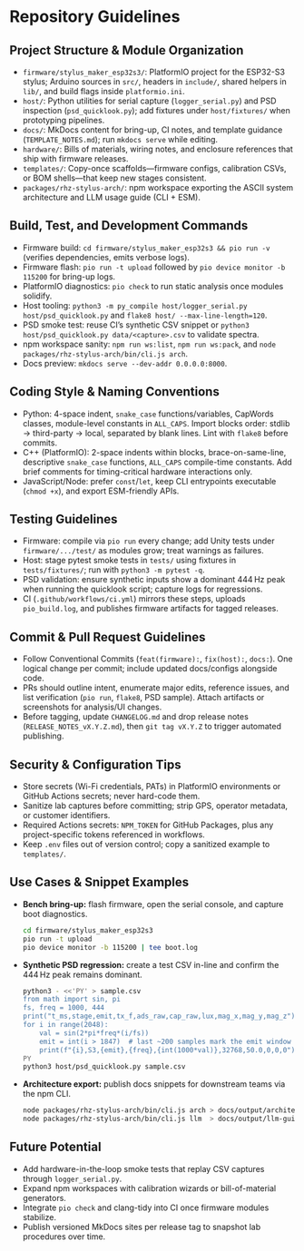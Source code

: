 # Repository Guidelines

## Project Structure & Module Organization
- `firmware/stylus_maker_esp32s3/`: PlatformIO project for the ESP32-S3 stylus; Arduino sources in `src/`, headers in `include/`, shared helpers in `lib/`, and build flags inside `platformio.ini`.
- `host/`: Python utilities for serial capture (`logger_serial.py`) and PSD inspection (`psd_quicklook.py`); add fixtures under `host/fixtures/` when prototyping pipelines.
- `docs/`: MkDocs content for bring-up, CI notes, and template guidance (`TEMPLATE_NOTES.md`); run `mkdocs serve` while editing.
- `hardware/`: Bills of materials, wiring notes, and enclosure references that ship with firmware releases.
- `templates/`: Copy-once scaffolds—firmware configs, calibration CSVs, or BOM shells—that keep new stages consistent.
- `packages/rhz-stylus-arch/`: npm workspace exporting the ASCII system architecture and LLM usage guide (CLI + ESM).

## Build, Test, and Development Commands
- Firmware build: `cd firmware/stylus_maker_esp32s3 && pio run -v` (verifies dependencies, emits verbose logs).
- Firmware flash: `pio run -t upload` followed by `pio device monitor -b 115200` for bring-up logs.
- PlatformIO diagnostics: `pio check` to run static analysis once modules solidify.
- Host tooling: `python3 -m py_compile host/logger_serial.py host/psd_quicklook.py` and `flake8 host/ --max-line-length=120`.
- PSD smoke test: reuse CI’s synthetic CSV snippet or `python3 host/psd_quicklook.py data/<capture>.csv` to validate spectra.
- npm workspace sanity: `npm run ws:list`, `npm run ws:pack`, and `node packages/rhz-stylus-arch/bin/cli.js arch`.
- Docs preview: `mkdocs serve --dev-addr 0.0.0.0:8000`.

## Coding Style & Naming Conventions
- Python: 4-space indent, `snake_case` functions/variables, CapWords classes, module-level constants in `ALL_CAPS`. Import blocks order: stdlib → third-party → local, separated by blank lines. Lint with `flake8` before commits.
- C++ (PlatformIO): 2-space indents within blocks, brace-on-same-line, descriptive `snake_case` functions, `ALL_CAPS` compile-time constants. Add brief comments for timing-critical hardware interactions only.
- JavaScript/Node: prefer `const`/`let`, keep CLI entrypoints executable (`chmod +x`), and export ESM-friendly APIs.

## Testing Guidelines
- Firmware: compile via `pio run` every change; add Unity tests under `firmware/.../test/` as modules grow; treat warnings as failures.
- Host: stage pytest smoke tests in `tests/` using fixtures in `tests/fixtures/`; run with `python3 -m pytest -q`.
- PSD validation: ensure synthetic inputs show a dominant 444 Hz peak when running the quicklook script; capture logs for regressions.
- CI (`.github/workflows/ci.yml`) mirrors these steps, uploads `pio_build.log`, and publishes firmware artifacts for tagged releases.

## Commit & Pull Request Guidelines
- Follow Conventional Commits (`feat(firmware):`, `fix(host):`, `docs:`). One logical change per commit; include updated docs/configs alongside code.
- PRs should outline intent, enumerate major edits, reference issues, and list verification (`pio run`, `flake8`, PSD sample). Attach artifacts or screenshots for analysis/UI changes.
- Before tagging, update `CHANGELOG.md` and drop release notes (`RELEASE_NOTES_vX.Y.Z.md`), then `git tag vX.Y.Z` to trigger automated publishing.

## Security & Configuration Tips
- Store secrets (Wi-Fi credentials, PATs) in PlatformIO environments or GitHub Actions secrets; never hard-code them.
- Sanitize lab captures before committing; strip GPS, operator metadata, or customer identifiers.
- Required Actions secrets: `NPM_TOKEN` for GitHub Packages, plus any project-specific tokens referenced in workflows.
- Keep `.env` files out of version control; copy a sanitized example to `templates/`.

## Use Cases & Snippet Examples
- **Bench bring-up:** flash firmware, open the serial console, and capture boot diagnostics.
  ```bash
  cd firmware/stylus_maker_esp32s3
  pio run -t upload
  pio device monitor -b 115200 | tee boot.log
  ```
- **Synthetic PSD regression:** create a test CSV in-line and confirm the 444 Hz peak remains dominant.
  ```bash
  python3 - <<'PY' > sample.csv
  from math import sin, pi
  fs, freq = 1000, 444
  print("t_ms,stage,emit,tx_f,ads_raw,cap_raw,lux,mag_x,mag_y,mag_z")
  for i in range(2048):
      val = sin(2*pi*freq*(i/fs))
      emit = int(i > 1847)  # last ~200 samples mark the emit window
      print(f"{i},S3,{emit},{freq},{int(1000*val)},32768,50.0,0,0,0")
  PY
  python3 host/psd_quicklook.py sample.csv
  ```
- **Architecture export:** publish docs snippets for downstream teams via the npm CLI.
  ```bash
  node packages/rhz-stylus-arch/bin/cli.js arch > docs/output/architecture.txt
  node packages/rhz-stylus-arch/bin/cli.js llm  > docs/output/llm-guide.txt
  ```

## Future Potential
- Add hardware-in-the-loop smoke tests that replay CSV captures through `logger_serial.py`.
- Expand npm workspaces with calibration wizards or bill-of-material generators.
- Integrate `pio check` and clang-tidy into CI once firmware modules stabilize.
- Publish versioned MkDocs sites per release tag to snapshot lab procedures over time.
